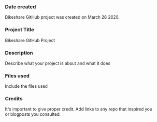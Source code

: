 ### Date created
Bikeshare GitHub project was created on March 28 2020.

### Project Title
Bikeshare GitHub Project

### Description
Describe what your project is about and what it does

### Files used
Include the files used

### Credits
It's important to give proper credit. Add links to any repo that inspired you or blogposts you consulted.
